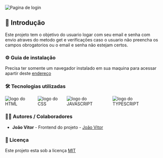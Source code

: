 ![Pagina de login](https://github.com/JoaoVitor2004/pagina-de-login/assets/143558833/46457ce3-ac33-4e43-a85a-5ea9e8a1fdb0)

## 🎯 Introdução

Este projeto tem o objetivo do usuario logar com seu email e senha com envio atraves do metodo get e verificações caso o usuario não preencha os campos obrogatorios ou o email e senha não estejam certos.

### ⚙ Guia de instalação

Precisa ter somente um navegador instalado em sua maquina para acessar apartir deste <a href="https://JoaoVitor2004.github.io/pagina-de-login">endereço</a>

### 🛠 Tecnologias utilizadas

<div style='display: flex;'>
  <img src="https://img.shields.io/badge/HTML5-E34F26?style=for-the-badge&logo=html5&logoColor=white" alt="logo do HTML">
  <img src="https://img.shields.io/badge/CSS3-1572B6?style=for-the-badge&logo=css3&logoColor=white" alt="logo do CSS">
  <img src="https://img.shields.io/badge/JavaScript-F7DF1E?style=for-the-badge&logo=javascript&logoColor=black" alt="logo do JAVASCRIPT">
  <img src='https://img.shields.io/badge/TypeScript-007ACC?style=for-the-badge&logo=typescript&logoColor=white' alt='logo do TYPESCRIPT'>
</div>

### 👨‍💻 Autores / Colaboradores

- **João Vitor** - Frontend do projeto - [João Vitor](https://www.linkedin.com/in/jo%C3%A3o-vitor-souzaa/)

### 📃 Licença

Este projeto esta sob a licença [MIT]()
